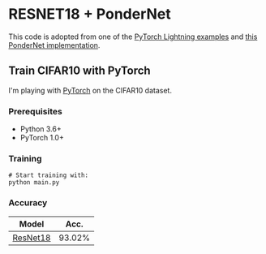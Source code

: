 # RESNET18 + PonderNet

This code is adopted from one of the [PyTorch Lightning examples](https://colab.research.google.com/drive/1Tr9dYlwBKk6-LgLKGO8KYZULnguVA992?usp=sharing#scrollTo=CxXtBfFrKYgA) and [this PonderNet implementation](https://nn.labml.ai/adaptive_computation/ponder_net/index.html).

## Train CIFAR10 with PyTorch

I'm playing with [PyTorch](http://pytorch.org/) on the CIFAR10 dataset.

### Prerequisites
- Python 3.6+
- PyTorch 1.0+

### Training
```
# Start training with: 
python main.py
```

### Accuracy
| Model             | Acc.        |
| ----------------- | ----------- |
| [ResNet18](https://arxiv.org/abs/1512.03385)          | 93.02%      |


